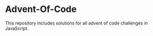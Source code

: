 # Advent-Of-Code
This repository includes solutions for all advent of code challenges in JavaScript.
